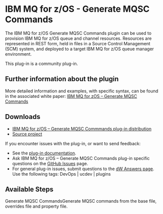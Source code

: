 
# IBM MQ for z/OS - Generate MQSC Commands

The IBM MQ for z/OS Generate MQSC Commands plugin can be used to provision IBM MQ for z/OS queue and channel resources. Resources are represented in REST form, held in files in a Source Control Management (SCM) system, and deployed to a target IBM MQ for z/OS queue manager environment.

This plug-in is a community plug-in.

## Further information about the plugin

More detailed information and examples, with specific syntax, can be found in the associated white paper: [IBM MQ for zOS – Generate MQSC Commands](https://github.com/IBM-UrbanCode/IBM-MQ-zOS-UCD/blob/master/doc/white_paper/IBM%20MQ%20for%20zOS%20Generate%20MQSC%20Commands.pdf)

## Downloads

* [IBM MQ for z/OS – Generate MQSC Commmands plug-in distribution](https://github.com/IBM-UrbanCode/IBM-MQ-zOS-UCD/releases)
* [Source project](https://github.com/IBM-UrbanCode/IBM-MQ-zOS-UCD)

If you encounter issues with the plug-in, or want to send feedback:

* See the [plug-in documentation](https://github.com/IBM-UrbanCode/IBM-MQ-zOS-UCD/tree/master/doc).
* Ask IBM MQ for z/OS – Generate MQSC Commands plug-in specific questions on the [GitHub Issues](https://github.com/IBM-UrbanCode/IBM-MQ-zOS-UCD/issues) page.
* For general plug-in issues, submit questions to the [dW Answers page](https://community.ibm.com/community/user/wasdevops/urbancode-discussion). Use the following tags: DevOps | ucdev | plugins

## Available Steps

Generate MQSC CommandsGenerate MQSC commands from the base file, overrides file and property file.
